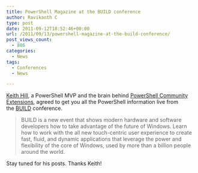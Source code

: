 ```yaml
---
title: PowerShell Magazine at the BUILD conference
author: Ravikanth C
type: post
date: 2011-09-12T18:52:46+00:00
url: /2011/09/13/powershell-magazine-at-the-build-conference/
post_views_count:
  - 886
categories:
  - News
tags:
  - Conferences
  - News

---
```

[Keith Hill][1], a PowerShell MVP and the brain behind [PowerShell Community Extensions][2], agreed to get you all the PowerShell information live from the [BUILD][3] conference.

> BUILD is a new event that shows modern hardware and software developers how to take advantage of the future of Windows. Learn how to work with the all new touch-centric user experience to create fast, fluid, and dynamic applications that leverage the power and flexibility of the core of Windows, used by more than a billion people around the world.

Stay tuned for his posts. Thanks Keith!

[1]: http://rkeithhill.wordpress.com/
[2]: http://pscx.codeplex.com
[3]: http://www.buildwindows.com/